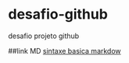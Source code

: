 # desafio-github
desafio projeto github

##link MD
[sintaxe basica markdow](https://www.markdownguide.org/basic-syntax/)
